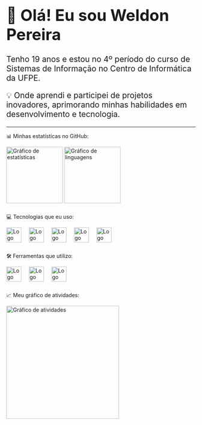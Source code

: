 <div align="left" style="font-size: 21px;">
  <h1>👋 Olá! Eu sou Weldon Pereira</h1>
  <p>Tenho 19 anos e estou no 4º período do curso de Sistemas de Informação no Centro de Informática da UFPE.</p>
  <p>💡 Onde aprendi e participei de projetos inovadores, aprimorando minhas habilidades em desenvolvimento e tecnologia.</p>
</div>

<hr>

<div align="left">
  <p>📊 Minhas estatísticas no GitHub:</p>
  <img src="https://github-readme-stats.vercel.app/api?username=WELDONPEREIRA&hide_title=false&hide_rank=false&show_icons=true&include_all_commits=true&count_private=true&disable_animations=false&theme=gruvbox&locale=pt-br&hide_border=false&order=1" height="150" alt="Gráfico de estatísticas" />
  <img src="https://github-readme-stats.vercel.app/api/top-langs?username=WELDONPEREIRA&locale=pt-br&hide_title=false&layout=compact&card_width=320&langs_count=5&theme=gruvbox&hide_border=false&order=2" height="150" alt="Gráfico de linguagens" />
</div>

###

<div align="left">
  <p>💻 Tecnologias que eu uso:</p>
  <img src="https://cdn.jsdelivr.net/gh/devicons/devicon/icons/html5/html5-original.svg" height="40" alt="Logo HTML5" />
  <img width="12" />
  <img src="https://cdn.jsdelivr.net/gh/devicons/devicon/icons/css3/css3-original.svg" height="40" alt="Logo CSS3" />
  <img width="12" />
  <img src="https://cdn.jsdelivr.net/gh/devicons/devicon/icons/javascript/javascript-original.svg" height="40" alt="Logo JavaScript" />
  <img width="12" />
  <img src="https://cdn.jsdelivr.net/gh/devicons/devicon/icons/typescript/typescript-original.svg" height="40" alt="Logo TypeScript" />
  <img width="12" />
  <img src="https://cdn.jsdelivr.net/gh/devicons/devicon/icons/react/react-original.svg" height="40" alt="Logo React" />
</div>

###

<div align="left">
  <p>🛠️ Ferramentas que utilizo:</p>
  <img src="https://cdn.jsdelivr.net/gh/devicons/devicon/icons/git/git-original.svg" height="40" alt="Logo Git" />
  <img width="12" />
  <img src="https://cdn.jsdelivr.net/gh/devicons/devicon/icons/github/github-original.svg" height="40" alt="Logo GitHub" />
  <img width="12" />
  <img src="https://cdn.jsdelivr.net/gh/devicons/devicon/icons/figma/figma-original.svg" height="40" alt="Logo Figma" />
</div>

###
<div align="left">
  <p>📈 Meu gráfico de atividades:</p>
  <img src="https://github-readme-activity-graph.vercel.app/graph?username=WELDONPEREIRA&radius=16&theme=react&area=true&order=5" height="300" alt="Gráfico de atividades" />
</div>

###
